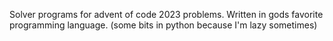 Solver programs for advent of code 2023 problems. Written in gods favorite programming language. (some bits in python because I'm lazy sometimes)
